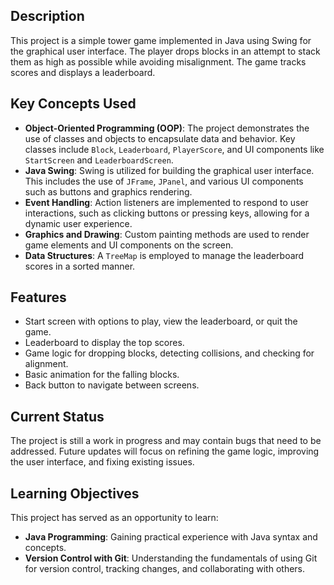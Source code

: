 ## Description

This project is a simple tower game implemented in Java using Swing for the graphical user interface. The player drops blocks in an attempt to stack them as high as possible while avoiding misalignment. The game tracks scores and displays a leaderboard.

## Key Concepts Used

- **Object-Oriented Programming (OOP)**: The project demonstrates the use of classes and objects to encapsulate data and behavior. Key classes include `Block`, `Leaderboard`, `PlayerScore`, and UI components like `StartScreen` and `LeaderboardScreen`.
- **Java Swing**: Swing is utilized for building the graphical user interface. This includes the use of `JFrame`, `JPanel`, and various UI components such as buttons and graphics rendering.
- **Event Handling**: Action listeners are implemented to respond to user interactions, such as clicking buttons or pressing keys, allowing for a dynamic user experience.
- **Graphics and Drawing**: Custom painting methods are used to render game elements and UI components on the screen.
- **Data Structures**: A `TreeMap` is employed to manage the leaderboard scores in a sorted manner.

## Features

- Start screen with options to play, view the leaderboard, or quit the game.
- Leaderboard to display the top scores.
- Game logic for dropping blocks, detecting collisions, and checking for alignment.
- Basic animation for the falling blocks.
- Back button to navigate between screens.

## Current Status

The project is still a work in progress and may contain bugs that need to be addressed. Future updates will focus on refining the game logic, improving the user interface, and fixing existing issues.

## Learning Objectives

This project has served as an opportunity to learn:

- **Java Programming**: Gaining practical experience with Java syntax and concepts.
- **Version Control with Git**: Understanding the fundamentals of using Git for version control, tracking changes, and collaborating with others.
